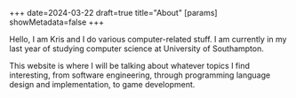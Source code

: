 +++
date=2024-03-22
draft=true
title="About"
[params]
showMetadata=false
+++

Hello, I am Kris and I do various computer-related stuff. I am currently in my
last year of studying computer science at University of Southampton.

This website is where I will be talking about whatever topics I find
interesting, from software engineering, through programming language design and
implementation, to game development.
